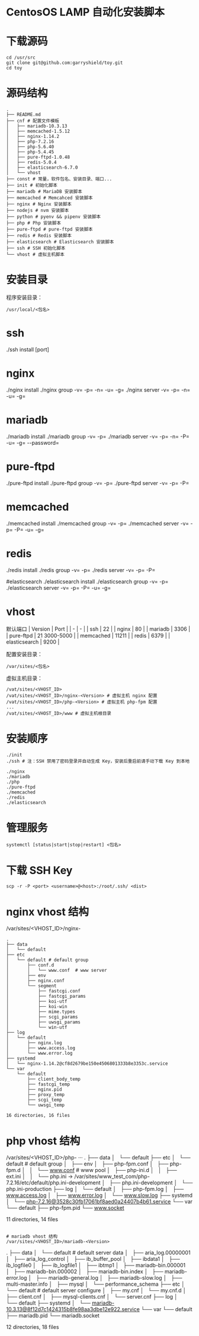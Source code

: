 # CentosOS LAMP 自动化安装脚本

# 下载源码
```
cd /usr/src
git clone git@github.com:garryshield/toy.git
cd toy
```

# 源码结构
```
.
├── README.md
├── cnf # 配置文件模板
│   ├── mariadb-10.3.13
│   ├── memcached-1.5.12
│   ├── nginx-1.14.2
│   ├── php-7.2.16
│   ├── php-5.6.40
│   ├── php-5.4.45
│   ├── pure-ftpd-1.0.48
│   ├── redis-5.0.4
│   ├── elasticsearch-6.7.0
│   └── vhost
├── const # 常量，软件包名、安装目录、端口...
├── init # 初始化脚本
├── mariadb # MariaDB 安装脚本
├── memcached # Memcahced 安装脚本
├── nginx # Nginx 安装脚本
├── nodejs # nvm 安装脚本
├── python # pyenv && pipenv 安装脚本
├── php # Php 安装脚本
├── pure-ftpd # pure-ftpd 安装脚本
├── redis # Redis 安装脚本
├── elasticsearch # Elasticsearch 安装脚本
├── ssh # SSH 初始化脚本
└── vhost # 虚拟主机脚本
```

# 安装目录
程序安装目录：
```
/usr/local/<包名>
```

# ssh
./ssh install [port]

# nginx
./nginx install <version>
./nginx group -v=<version> -p=<prefix> -n=<name> -u=<user> -g=<group>
./nginx server -v=<version> -p=<prefix> -n=<name> -u=<user> -g=<group>

# mariadb
./mariadb install <version>
./mariadb group -v=<version> -p=<prefix>
./mariadb server -v=<version> -p=<prefix> -n=<name> -P=<port> -u=<user> -g=<group> --password=<password>

# pure-ftpd
./pure-ftpd install <version>
./pure-ftpd group -v=<version> -p=<prefix>
./pure-ftpd server -v=<version> -p=<prefix> -P=<port>

# memcached
./memcached install <version>
./memcached group -v=<version> -p=<prefix>
./memcached server -v=<version> -p=<prefix> -P=<port> -u=<user> -g=<group>

# redis
./redis install <version>
./redis group -v=<version> -p=<prefix>
./redis server -v=<version> -p=<prefix> -P=<port>

#elasticsearch
./elasticsearch install <version>
./elasticsearch group -v=<version> -p=<prefix>
./elasticsearch server -v=<version> -p=<prefix> -P=<port> -u=<user> -g=<group>


# vhost
默认端口
| Version               | Port                |
| -                     | -                   |
| ssh                   | 22                  |
| nginx                 | 80                  |
| mariadb               | 3306                |
| pure-ftpd             | 21  3000-5000       |
| memcached             | 11211               |
| redis                 | 6379                |
| elasticsearch         | 9200                |


配置安装目录：
```
/var/sites/<包名>
```

虚拟主机目录：
```
/vat/sites/<VHOST_ID>
/vat/sites/<VHOST_ID>/nginx-<Version> # 虚拟主机 nginx 配置
/vat/sites/<VHOST_ID>/php-<Version> # 虚拟主机 php-fpm 配置
...
/vat/sites/<VHOST_ID>/www # 虚拟主机根目录
```

# 安装顺序
```
./init
./ssh # 注：SSH 禁用了密码登录并自动生成 Key，安装后重启前请手动下载 Key 到本地

./nginx
./mariadb
./php
./pure-ftpd
./memcached
./redis
./elasticsearch
```

# 管理服务
```
systemctl [status|start|stop|restart] <包名>
```

# 下载 SSH Key
```
scp -r -P <port> <username>@<host>:/root/.ssh/ <dist>
```

# nginx vhost 结构
/var/sites/<VHOST_ID>/nginx-<Version>
```
.
├── data
│   └── default
├── etc
│   └── default # default group
│       ├── conf.d
│       │   └── www.conf  # www server
│       ├── env
│       ├── nginx.conf
│       └── segment
│           ├── fastcgi.conf
│           ├── fastcgi_params
│           ├── koi-utf
│           ├── koi-win
│           ├── mime.types
│           ├── scgi_params
│           ├── uwsgi_params
│           └── win-utf
├── log
│   └── default
│       ├── nginx.log
│       ├── www.access.log
│       └── www.error.log
├── systemd
│   └── nginx-1.14.2@cf8d2679be150e4506801333b8e3353c.service
└── var
    └── default
        ├── client_body_temp
        ├── fastcgi_temp
        ├── nginx.pid
        ├── proxy_temp
        ├── scgi_temp
        └── uwsgi_temp

16 directories, 16 files
```

# php vhost 结构
/var/sites/<VHOST_ID>/php-<Version>
···
.
├── data
│   └── default
├── etc
│   └── default # default group
│       ├── env
│       ├── php-fpm.conf
│       ├── php-fpm.d
│       │   └── www.conf # www pool
│       ├── php-ini.d
│       │   ├── ext.ini
│       │   └── php.ini -> /var/sites/www_test_com/php-7.2.16/etc/default/php.ini-development
│       ├── php.ini-development
│       └── php.ini-production
├── log
│   └── default
│       ├── php-fpm.log
│       ├── www.access.log
│       ├── www.error.log
│       └── www.slow.log
├── systemd
│   └── php-7.2.16@3528c30fb17061bf8aed0a24407b4b61.service
└── var
    └── default
        ├── php-fpm.pid
        └── www.socket

11 directories, 14 files
```

# mariadb vhost 结构
/var/sites/<VHOST_ID>/mariadb-<Version>
```
.
├── data
│   └── default # default server data
│       ├── aria_log.00000001
│       ├── aria_log_control
│       ├── ib_buffer_pool
│       ├── ibdata1
│       ├── ib_logfile0
│       ├── ib_logfile1
│       ├── ibtmp1
│       ├── mariadb-bin.000001
│       ├── mariadb-bin.000002
│       ├── mariadb-bin.index
│       ├── mariadb-error.log
│       ├── mariadb-general.log
│       ├── mariadb-slow.log
│       ├── multi-master.info
│       ├── mysql
│       └── performance_schema
├── etc
│   └── default # default server configure
│       ├── my.cnf
│       └── my.cnf.d
│           ├── client.cnf
│           ├── mysql-clients.cnf
│           └── server.cnf
├── log
│   └── default
├── systemd
│   └── mariadb-10.3.13@8f12d7c1424315b8fe98aa3dbe12e922.service
└── var
    └── default
        ├── mariadb.pid
        └── mariadb.socket

12 directories, 18 files
```
